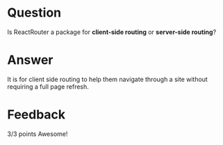 # Question

Is ReactRouter a package for **client-side routing** or **server-side routing**?

# Answer

It is for client side routing to help them navigate through a site without requiring a full page refresh.

# Feedback

3/3 points
Awesome!